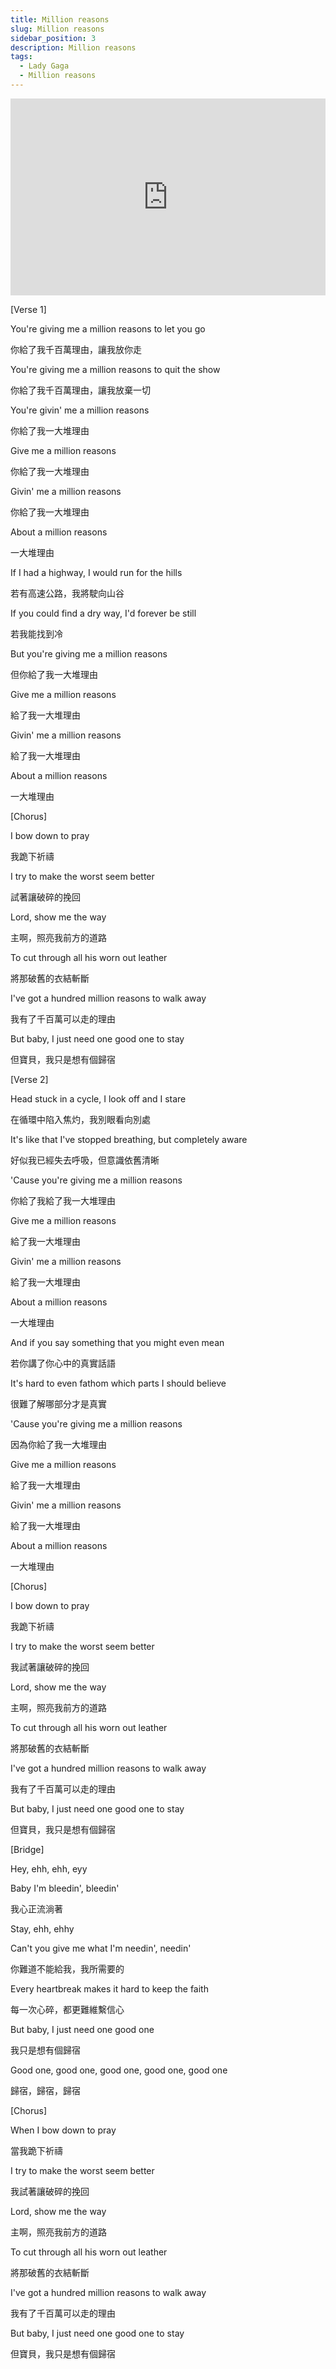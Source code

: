```yaml
---
title: Million reasons
slug: Million reasons
sidebar_position: 3
description: Million reasons
tags:
  - Lady Gaga
  - Million reasons
---
```


<iframe width="100%" height="315" src="https://www.youtube.com/embed/en2D_5TzXCA" title="YouTube video player" frameborder="0" allow="accelerometer; autoplay; clipboard-write; encrypted-media; gyroscope; picture-in-picture; web-share" allowfullscreen></iframe>

[Verse 1]

You're giving me a million reasons to let you go

你給了我千百萬理由，讓我放你走

You're giving me a million reasons to quit the show

你給了我千百萬理由，讓我放棄一切

You're givin' me a million reasons

你給了我一大堆理由

Give me a million reasons

你給了我一大堆理由

Givin' me a million reasons

你給了我一大堆理由

About a million reasons

一大堆理由

If I had a highway, I would run for the hills

若有高速公路，我將駛向山谷

If you could find a dry way, I'd forever be still

若我能找到冷

But you're giving me a million reasons

但你給了我一大堆理由

Give me a million reasons

給了我一大堆理由

Givin' me a million reasons

給了我一大堆理由

About a million reasons

一大堆理由

[Chorus]

I bow down to pray

我跪下祈禱

I try to make the worst seem better

試著讓破碎的挽回

Lord, show me the way

主啊，照亮我前方的道路

To cut through all his worn out leather

將那破舊的衣結斬斷

I've got a hundred million reasons to walk away

我有了千百萬可以走的理由

But baby, I just need one good one to stay

但寶貝，我只是想有個歸宿

[Verse 2]

Head stuck in a cycle, I look off and I stare

在循環中陷入焦灼，我別眼看向別處

It's like that I've stopped breathing, but completely aware

好似我已經失去呼吸，但意識依舊清晰

'Cause you're giving me a million reasons

你給了我給了我一大堆理由

Give me a million reasons

給了我一大堆理由

Givin' me a million reasons

給了我一大堆理由

About a million reasons

一大堆理由

And if you say something that you might even mean

若你講了你心中的真實話語

It's hard to even fathom which parts I should believe

很難了解哪部分才是真實

'Cause you're giving me a million reasons

因為你給了我一大堆理由

Give me a million reasons

給了我一大堆理由

Givin' me a million reasons

給了我一大堆理由

About a million reasons

一大堆理由

[Chorus]

I bow down to pray

我跪下祈禱

I try to make the worst seem better

我試著讓破碎的挽回

Lord, show me the way

主啊，照亮我前方的道路

To cut through all his worn out leather

將那破舊的衣結斬斷

I've got a hundred million reasons to walk away

我有了千百萬可以走的理由

But baby, I just need one good one to stay

但寶貝，我只是想有個歸宿

[Bridge]

Hey, ehh, ehh, eyy

Baby I'm bleedin', bleedin'

我心正流淌著

Stay, ehh, ehhy

Can't you give me what I'm needin', needin'

你難道不能給我，我所需要的

Every heartbreak makes it hard to keep the faith

每一次心碎，都更難維繫信心

But baby, I just need one good one

我只是想有個歸宿

Good one, good one, good one, good one, good one

歸宿，歸宿，歸宿

[Chorus]

When I bow down to pray

當我跪下祈禱

I try to make the worst seem better

我試著讓破碎的挽回

Lord, show me the way

主啊，照亮我前方的道路

To cut through all his worn out leather

將那破舊的衣結斬斷

I've got a hundred million reasons to walk away

我有了千百萬可以走的理由

But baby, I just need one good one to stay

但寶貝，我只是想有個歸宿